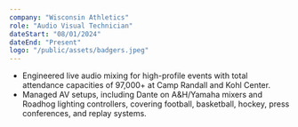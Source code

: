 ```yaml
---
company: "Wisconsin Athletics"
role: "Audio Visual Technician"
dateStart: "08/01/2024"
dateEnd: "Present"
logo: "/public/assets/badgers.jpeg"
---
```


- Engineered live audio mixing for high-profile events with total attendance capacities of 97,000+ at Camp Randall and Kohl Center.
- Managed AV setups, including Dante on A&H/Yamaha mixers and Roadhog lighting controllers, covering football, basketball, hockey, press conferences, and replay systems.
